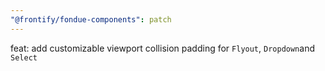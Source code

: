 ```yaml
---
"@frontify/fondue-components": patch
---
```


feat: add customizable viewport collision padding for `Flyout`, `Dropdown`and `Select`
